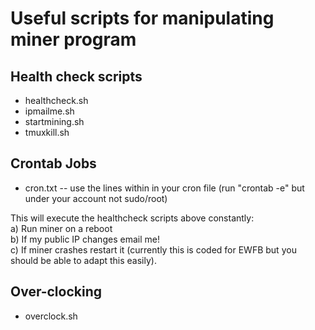 <h1>Useful scripts for manipulating miner program</h1>
<h2>Health check scripts</h2>
<ul>
<li>healthcheck.sh</li>
<li>ipmailme.sh</li>
<li>startmining.sh</li>
<li>tmuxkill.sh</li>
</ul>
<h2>Crontab Jobs</h2>
<ul>
<li>cron.txt -- use the lines within in your cron file (run "crontab -e" but under your account not sudo/root)</li>
</ul>
<p>This will execute the healthcheck scripts above constantly:<br/>a) Run miner on a reboot <br/>b) If my public IP changes email me!<br/>c) If miner crashes restart it (currently this is coded for EWFB but you should be able to adapt this easily).<br/></p>
<h2>Over-clocking</h2>
<ul>
  <li>overclock.sh</li>
</ul>
